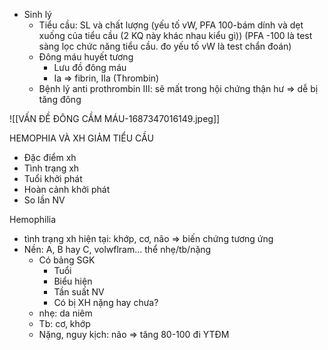 - Sinh lý
	- Tiểu cầu: SL và chất lượng (yếu tố vW, PFA 100-bám dính và dẹt xuống của tiểu cầu (2 KQ này khác nhau kiểu gì)) (PFA -100 là test sàng lọc chức năng tiểu cầu. đo yếu tố vW là test chẩn đoán)
	- Đông máu huyết tương
		- Lưu đồ đông máu
		- Ia => fibrin, IIa (Thrombin)
	- Bệnh lý anti prothrombin III: sẽ mất trong hội chứng thận hư => dễ bị tăng đông




![[VẤN ĐỀ ĐÔNG CẦM MÁU-1687347016149.jpeg]]




HEMOPHIA VÀ XH GIẢM TIỂU CẦU
- Đặc điểm xh
- Tình trạng xh
- Tuổi khởi phát
- Hoàn cảnh khởi phát
- So lần NV

Hemophilia
- tình trạng xh hiện tại: khớp, cơ, não => biến chứng tương ứng
- Nền: A, B hay C, volwflram… thể nhẹ/tb/nặng
	- Có bảng SGK
		- Tuổi 
		- Biểu hiện
		- Tần suất NV
		- Có bị XH nặng hay chưa?
	- nhẹ: da niêm
	- Tb: cơ, khớp
	- Nặng, nguy kịch: não => tăng 80-100 đi YTĐM